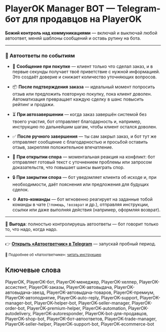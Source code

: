 # PlayerOK Manager BOT — Telegram-бот для продавцов на PlayerOK

**Божий контроль над коммуникациями** — включай и выключай любой автоответ, меняй шаблоны сообщений и оставь рутину на бота.  

---

### 📌 Автоответы по событиям

- 🛒 **Сообщение при покупке** — клиент только что сделал заказ, и в первые секунды получает твоё приветствие с нужной информацией. Это создаёт доверие и снижает количество уточняющих вопросов.  

- 📦 **После подтверждения заказа** — идеальный момент попросить отзыв или предложить повторную покупку, пока клиент доволен. Автоматизация превращает каждую сделку в шанс повысить рейтинг и продажи.  

- ⏳ **При автозавершении** — когда заказ завершён системой без твоего участия, бот отправляет благодарность и, например, инструкцию по дальнейшим шагам, чтобы клиент остался доволен.  

- ✅ **После ручного завершения** — ты сам закрыл заказ, и бот тут же отправляет сообщение с благодарностью и просьбой оставить отзыв, закрепляя положительное впечатление.  

- 🛑 **При открытии спора** — моментальная реакция на конфликт: бот отправляет готовый текст с уточнением проблемы или запросом доказательств, что повышает шансы выиграть спор.  

- 🔒 **При закрытии спора** — бот уведомляет клиента об исходе и, при необходимости, даёт пояснения или предложения для будущих сделок.  

- ⚙ **Авто-команды** — бот мгновенно реагирует на заданные тобой команды в чате (`!помощь`, `!возврат` и др.), отправляя инструкции, ссылки или даже выполняя действия (например, оформляя возврат).  

---

💎 **Выгода**: полностью контролируешь автоответы — бот говорит только то, что надо, когда надо.  

---

👉 [**Открыть «Автоответчик» в Telegram**](https://t.me/PlayerOKManager_bot?start=github_autoreply) — запускай пробный период.  

<sub>📖 Подробнее об «Автоответчике»: [читать инструкцию](https://telegra.ph/Avtootvetchik-08-10-2)</sub>

## Ключевые слова
PlayerOK, PlayerOK-бот, PlayerOK-менеджер, PlayerOK-хелпер, PlayerOK-ассистент, PlayerOK-заказы, PlayerOK-автовыдача, PlayerOK-автовыдача-звезд, PlayerOK-автовыдача-товаров, PlayerOK-премиум, PlayerOK-автоподнятие, PlayerOK-auto-reply, PlayerOK-support, PlayerOK-manager-bot, PlayerOK-helper-bot, PlayerOK-seller-manager, PlayerOK-order-bot, PlayerOK-premium-helper, PlayerOK-automation, PlayerOK-autodelivery, PlayerOK-autoresponder, PlayerOK-bot-для-продавцов, PlayerOK-shop-bot, PlayerOK-бот-автоответов, PlayerOK-trade-manager, PlayerOK-seller-helper, PlayerOK-support-bot, PlayerOK-ecommerce-bot
